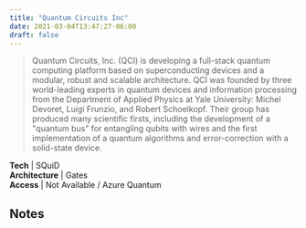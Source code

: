 ```yaml
---
title: "Quantum Circuits Inc"
date: 2021-03-04T13:47:27-06:00
draft: false
---
```


> Quantum Circuits, Inc. (QCI) is developing a full-stack quantum computing platform based on superconducting devices and a modular, robust and scalable architecture. QCI was founded by three world-leading experts in quantum devices and information processing from the Department of Applied Physics at Yale University: Michel Devoret, Luigi Frunzio, and Robert Schoelkopf. Their group has produced many scientific firsts, including the development of a "quantum bus" for entangling qubits with wires and the first implementation of a quantum algorithms and error-correction with a solid-state device.

**Tech** | SQuiD    
**Architecture** | Gates   
**Access** | Not Available / Azure Quantum 

<!--more-->
## Notes